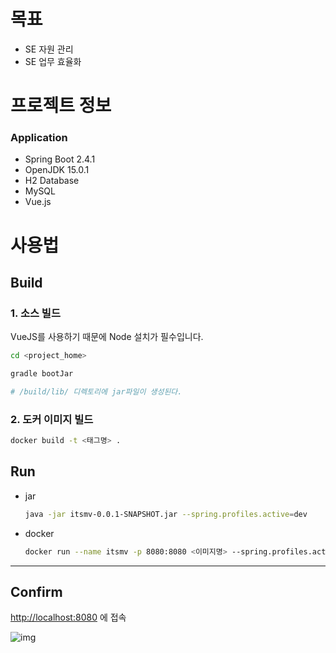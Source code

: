 # 목표

- SE 자원 관리
- SE 업무 효율화

# 프로젝트 정보

### **Application**

- Spring Boot 2.4.1
- OpenJDK 15.0.1
- H2 Database
- MySQL
- Vue.js

# 사용법

## Build

### 1. 소스 빌드

VueJS를 사용하기 때문에 Node 설치가 필수입니다.

```bash
cd <project_home>

gradle bootJar

# /build/lib/ 디렉토리에 jar파일이 생성된다.
```

### 2. 도커 이미지 빌드

```bash
docker build -t <태그명> .
```

## Run

- jar

    ```bash
    java -jar itsmv-0.0.1-SNAPSHOT.jar --spring.profiles.active=dev
    ```

- docker

    ```bash
    docker run --name itsmv -p 8080:8080 <이미지명> --spring.profiles.active=dev
    ```

---

## Confirm

[http://localhost:8080](http://localhost:8080) 에 접속

![img](https://s3.us-west-2.amazonaws.com/secure.notion-static.com/dce79e41-b884-496e-b579-a576513599d5/Untitled.png?X-Amz-Algorithm=AWS4-HMAC-SHA256&X-Amz-Credential=AKIAT73L2G45O3KS52Y5%2F20210110%2Fus-west-2%2Fs3%2Faws4_request&X-Amz-Date=20210110T074841Z&X-Amz-Expires=86400&X-Amz-Signature=d4b2f0a08ee2af4264799208f2a76c7fb0fbe07c1c5b9a0284348df855a90b58&X-Amz-SignedHeaders=host&response-content-disposition=filename%20%3D%22Untitled.png%22)
